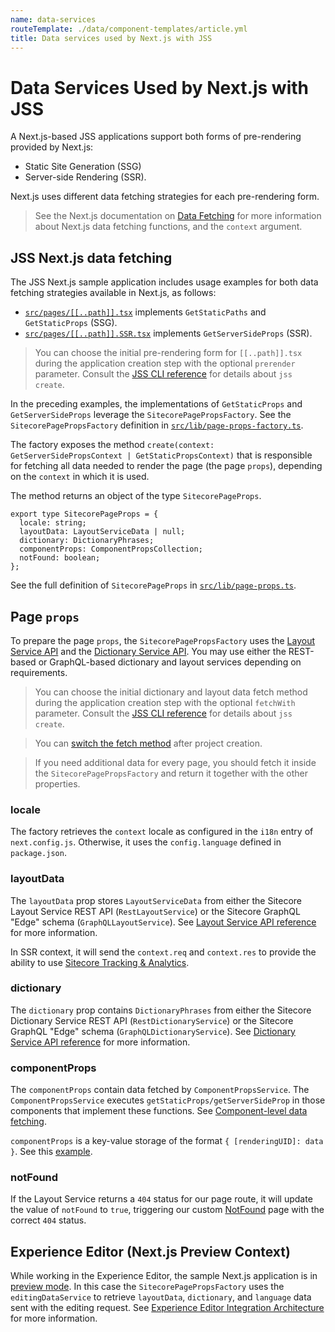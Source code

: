 ```yaml
---
name: data-services
routeTemplate: ./data/component-templates/article.yml
title: Data services used by Next.js with JSS
---
```


# Data Services Used by Next.js with JSS

A Next.js-based JSS applications support both forms of pre-rendering provided by Next.js: 

* Static Site Generation (SSG)
* Server-side Rendering (SSR). 

Next.js uses different data fetching strategies for each pre-rendering form. 

>  See the Next.js documentation on [Data Fetching](https://nextjs.org/docs/basic-features/data-fetching) for more information about Next.js data fetching functions, and the `context` argument.

## JSS Next.js data fetching

The JSS Next.js sample application includes usage examples for both data fetching strategies available in Next.js, as follows: 

* [`src/pages/[[..path]].tsx`](https://github.com/Sitecore/jss/blob/master/samples/nextjs/src/pages/%5B%5B%2E%2E%2Epath%5D%5D.tsx) implements `GetStaticPaths` and `GetStaticProps` (SSG).
* [`src/pages/[[..path]].SSR.tsx`](https://github.com/Sitecore/jss/blob/master/samples/nextjs/src/pages/%5B%5B%2E%2E%2Epath%5D%5D.SSR.tsx) implements `GetServerSideProps` (SSR).

> You can choose the initial pre-rendering form for `[[..path]].tsx` during the application creation step with the optional `prerender` parameter. Consult the [JSS CLI reference](/docs/fundamentals/cli) for details about `jss create`.

In the preceding examples, the implementations of `GetStaticProps` and `GetServerSideProps` leverage the `SitecorePagePropsFactory`. See the `SitecorePagePropsFactory` definition in [`src/lib/page-props-factory.ts`](https://github.com/Sitecore/jss/blob/master/samples/nextjs/src/lib/page-props-factory.ts).

The factory exposes the method  `create(context: GetServerSidePropsContext | GetStaticPropsContext)` that is responsible for fetching all data needed to render the page (the page `props`), depending on the `context` in which it is used. 

The method returns an object of the type `SitecorePageProps`.

```tsx
export type SitecorePageProps = {
  locale: string;
  layoutData: LayoutServiceData | null;
  dictionary: DictionaryPhrases;
  componentProps: ComponentPropsCollection;
  notFound: boolean;
};
```

 See the full definition of `SitecorePageProps` in [`src/lib/page-props.ts`](https://github.com/Sitecore/jss/blob/master/samples/nextjs/src/lib/page-props.ts).

## Page `props`

To prepare the page `props`, the `SitecorePagePropsFactory` uses the [Layout Service API](/docs/fundamentals/services/layout-service) and the [Dictionary Service API](/docs/fundamentals/services/dictionary-service). You may use either the REST-based or GraphQL-based dictionary and layout services depending on requirements.

> You can choose the initial dictionary and layout data fetch method during the application creation step with the optional `fetchWith` parameter. Consult the [JSS CLI reference](/docs/fundamentals/cli) for details about `jss create`.

> You can [switch the fetch method](/docs/nextjs/data-fetching/switching-fetch-method) after project creation.

> If you need additional data for every page, you should fetch it inside the `SitecorePagePropsFactory` and return it together with the other properties.

### locale

The factory retrieves the `context` locale as configured in the `i18n` entry of `next.config.js`. Otherwise, it uses the `config.language` defined in `package.json`.

### layoutData

The `layoutData` prop stores `LayoutServiceData` from either the Sitecore Layout Service REST API (`RestLayoutService`) or the Sitecore GraphQL "Edge" schema (`GraphQLLayoutService`). See [Layout Service API reference](/docs/fundamentals/services/layout-service) for more information.

In SSR context, it will send the `context.req` and `context.res` to provide the ability to use [Sitecore Tracking & Analytics](/docs/nextjs/tracking-and-analytics/overview).

### dictionary

The `dictionary` prop contains `DictionaryPhrases` from either the Sitecore Dictionary Service REST API (`RestDictionaryService`) or the Sitecore GraphQL "Edge" schema (`GraphQLDictionaryService`). See [Dictionary Service API reference](/docs/fundamentals/services/dictionary-service) for more information.

### componentProps

The `componentProps` contain data fetched by `ComponentPropsService`. The `ComponentPropsService` executes `getStaticProps/getServerSideProp` in those components that implement these functions. See [Component-level data fetching](/docs/nextjs/data-fetching/component-level-data-fetching). 

`componentProps` is a key-value storage of the format `{ [renderingUID]: data }`. See this [example](https://github.com/Sitecore/jss/blob/master/samples/nextjs/src/components/graphql/GraphQL-ConnectedDemo.tsx).

### notFound

If the Layout Service returns a `404` status for our page route, it will update the value of `notFound` to `true`, triggering our custom [NotFound](https://github.com/Sitecore/jss/blob/master/samples/nextjs/src/components/NotFound.tsx) page with the correct `404` status. 

## Experience Editor (Next.js Preview Context)

While working in the Experience Editor, the sample Next.js application is in [preview mode](https://nextjs.org/docs/advanced-features/preview-mode). In this case the `SitecorePagePropsFactory` uses the `editingDataService` to retrieve `layoutData`, `dictionary`, and `language` data sent with the editing request. See [Experience Editor Integration Architecture](/docs/nextjs/experience-editor/architecture) for more information.